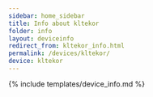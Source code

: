 ```yaml
---
sidebar: home_sidebar
title: Info about kltekor
folder: info
layout: deviceinfo
redirect_from: kltekor_info.html
permalink: /devices/kltekor/
device: kltekor
---
```

{% include templates/device_info.md %}
